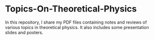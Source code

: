 # Topics-On-Theoretical-Physics
In this repository, I share my PDF files containing notes and reviews of various topics in theoretical physics. It also includes some presentation slides and posters.
